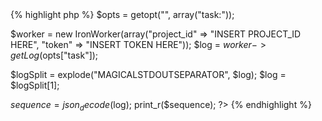 <div class="php">{% highlight php %}
<?php
require("IronWorker.class.php");

$opts = getopt("", array("task:"));

$worker = new IronWorker(array("project_id" => "INSERT PROJECT_ID HERE", "token" => "INSERT TOKEN HERE"));
$log = $worker->getLog($opts["task"]);

$logSplit = explode("MAGICALSTDOUTSEPARATOR", $log);
$log = $logSplit[1];

$sequence = json_decode($log);
print_r($sequence);
?>
{% endhighlight %}
</div>

